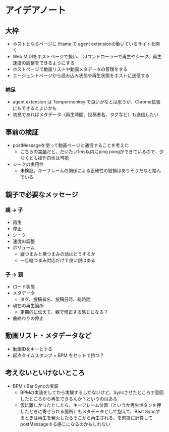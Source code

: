 # アイデアノート

## 大枠
- ホストとなるページに iframe で agent extensionの動いているサイトを開く
- Web MIDIをホストページで扱い、DJコントローラーで再生やシーク、再生速度の調整をできるようにする
- ホストページで動画リストや動画メタデータの管理をする
- エージェントページから読み込み状態や再生状態をホストに送信する



### 補足
- agent extension は Tempermonkey で良いかなとは思うが、Chrome拡張にもできるとよいかも
- 初見であればメタデータ（再生時間、投稿者名、タグなど）も送信したい

## 事前の検証
- postMessageを使って動画ページと通信することを考えた
  - こちらの[実装](https://github.com/Marco3jp/instant-internet/tree/dee48b9cc48e3e899463b7f2394935b9c3edb56f/projects/post-message-test)だと、だいたい1ms以内にping pongができているので、少なくとも操作自体は可能
- シークの実用性
  - 未検証。キーフレームの関係による正確性の毀損はありそうだなと踏んでいる


## 親子で必要なメッセージ
### 親 -> 子
- 再生
- 停止
- シーク
- 速度の調整
- ボリューム
  - 縦つまみと横つまみの話はどうするか
  - 一旦縦つまみ対応だけで良い説はある

### 子 -> 親
- ロード状態
- メタデータ
  - タグ、投稿者名、投稿日時、総時間
- 現在の再生箇所
  - 定期的に伝えて、親で修正する感じになる？
- 曲終わりの停止

## 動画リスト・メタデータなど
- 動画IDをキーとする
- 起点タイムスタンプ + BPM をセットで持つ？

## 考えないといけないところ
- BPM / Bar Syncの実装
  - BPMの実装をしてから実験するしかないけど、Syncさせたところで意図したところから再生できるんか？というのはある
  - 仮に難しかったとしたら、キーフレーム位置（というか再生ボタンを押したときに寄せられる箇所）もメタデータとして抱えて、Beat Syncするときは再生を発火したらそこから再生される、を前提に計算してpostMessageする感じになるのかもしれない